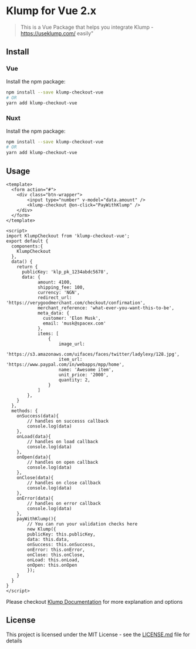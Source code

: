 # Klump for Vue 2.x

> This is a Vue Package that helps you integrate Klump - https://useklump.com/ easily"



## Install

### Vue

Install the npm package:

```bash
npm install --save klump-checkout-vue
# OR
yarn add klump-checkout-vue
```

### Nuxt

Install the npm package:

```bash
npm install --save klump-checkout-vue
# OR
yarn add klump-checkout-vue
```



## Usage

```vue
<template>
  <form action="#">
    <div class="btn-wrapper">
        <input type="number" v-model="data.amount" />
        <klump-checkout @on-click="PayWithKlump" />
    </div>
  </form>
</template>

<script>
import KlumpCheckout from 'klump-checkout-vue';
export default {
  components:{
    KlumpCheckout
  },
  data() {
    return {
      publicKey: 'klp_pk_1234abdc5678',
      data: {
            amount: 4100,
            shipping_fee: 100,
            currency: 'NGN',
            redirect_url: 'https://verygoodmerchant.com/checkout/confirmation',
            merchant_reference: 'what-ever-you-want-this-to-be',
            meta_data: {
              customer: 'Elon Musk',
              email: 'musk@spacex.com'
            },
            items: [
                {
                    image_url:
                        'https://s3.amazonaws.com/uifaces/faces/twitter/ladylexy/128.jpg',
                    item_url: 'https://www.paypal.com/in/webapps/mpp/home',
                    name: 'Awesome item',
                    unit_price: '2000',
                    quantity: 2,
                }
            ]
        },
    }
  },
  methods: {
    onSuccess(data){
        // handles on successs callback
        console.log(data)
    },
    onLoad(data){
        // handles on load callback
        console.log(data)
    },
    onOpen(data){
        // handles on open callback
        console.log(data)
    },
    onClose(data){
        // handles on close callback
        console.log(data)
    },
    onError(data){
        // handles on error callback
        console.log(data)
    },
    payWithKlump(){
        // You can run your validation checks here
        new Klump({
        publicKey: this.publicKey,
        data: this.data,
        onSuccess: this.onSuccess,
        onError: this.onError,
        onClose: this.onClose,
        onLoad: this.onLoad,
        onOpen: this.onOpen
        });
    }
  }
}
</script>

```

Please checkout
[Klump Documentation](https://docs.useklump.com/docs/getting-started) for more explanation and options

## License

This project is licensed under the MIT License - see the [LICENSE.md](LICENSE) file for details

